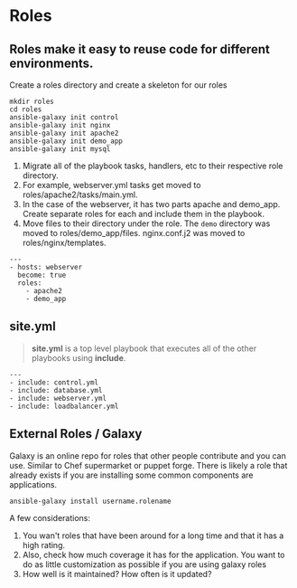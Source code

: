 # Roles

## Roles make it easy to reuse code for different environments.

Create a roles directory and create a skeleton for our roles

```
mkdir roles
cd roles
ansible-galaxy init control
ansible-galaxy init nginx
ansible-galaxy init apache2
ansible-galaxy init demo_app
ansible-galaxy init mysql
```

1. Migrate all of the playbook tasks, handlers, etc to their respective role directory.
2. For example, webserver.yml tasks get moved to roles/apache2/tasks/main.yml.
3. In the case of the webserver, it has two parts apache and demo_app.  Create separate roles for each and include them in the playbook.
4. Move files to their directory under the role.  The `demo` directory was moved to roles/demo_app/files.  nginx.conf.j2 was moved to roles/nginx/templates.

```
---
- hosts: webserver
  become: true
  roles:
    - apache2
    - demo_app
```

## site.yml

> **site.yml** is a top level playbook that executes all of the other playbooks using **include**.  

```
---
- include: control.yml
- include: database.yml
- include: webserver.yml
- include: loadbalancer.yml
```

## External Roles / Galaxy

Galaxy is an online repo for roles that other people contribute and you can use.  Similar to Chef supermarket or puppet forge.
There is likely a role that already exists if you are installing some common components are applications.

`ansible-galaxy install username.rolename`

A few considerations:

1. You wan't roles that have been around for a long time and that it has a high rating.
2. Also, check how much coverage it has for the application.  You want to do as little customization as possible if you are using galaxy roles
3. How well is it maintained?  How often is it updated?
